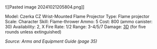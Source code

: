 ![[Pasted image 20241021205804.png]]

Model: Czerka CZ Wrist-Mounted Flame Projector
Type: Flame projector
Scale: Character
Skill: Flame-thrower
Ammo: 5
Cost: 800 (ammo canister: 30)
Availability: 2, X
Fire Rate: 1/2
Range: 3-4/5/7
Damage: <u>3D</u> (for five rounds unless extinguished)

*Source: Arms and Equipment Guide (page 35)*